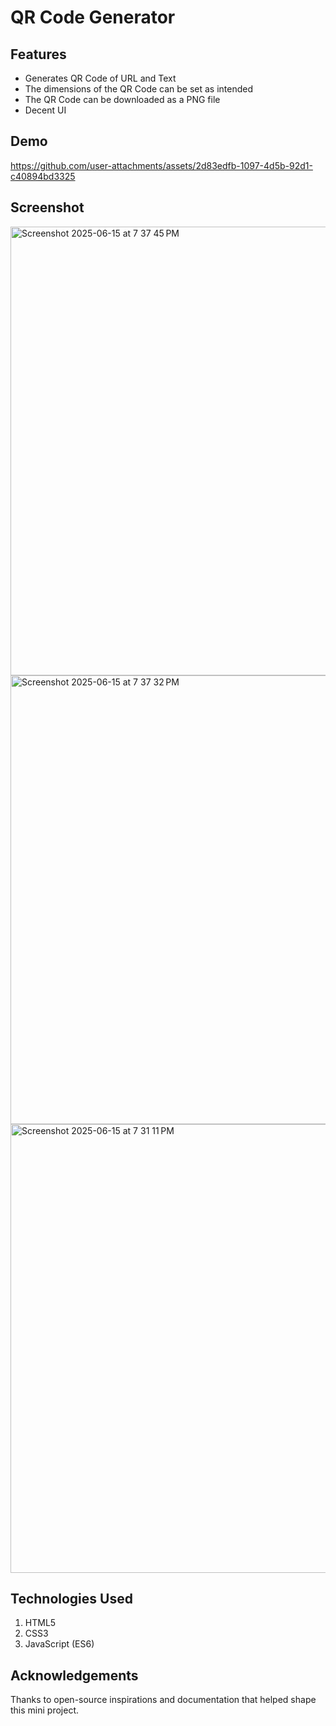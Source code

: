 # QR Code Generator

## Features
- Generates QR Code of URL and Text
- The dimensions of the QR Code can be set as intended
- The QR Code can be downloaded as a PNG file
- Decent UI

## Demo



https://github.com/user-attachments/assets/2d83edfb-1097-4d5b-92d1-c40894bd3325


## Screenshot
<img width="718" alt="Screenshot 2025-06-15 at 7 37 45 PM" src="https://github.com/user-attachments/assets/13494395-a560-4169-b96c-d878096f472a" />
<img width="718" alt="Screenshot 2025-06-15 at 7 37 32 PM" src="https://github.com/user-attachments/assets/c05e7708-32e6-49fe-9751-4151d2a475ca" />
<img width="718" alt="Screenshot 2025-06-15 at 7 31 11 PM" src="https://github.com/user-attachments/assets/8d40bc2a-75b7-481c-9daa-e2c882debeb5" />


## Technologies Used
1. HTML5
2. CSS3
3. JavaScript (ES6)

## Acknowledgements
Thanks to open-source inspirations and documentation that helped shape this mini project.
